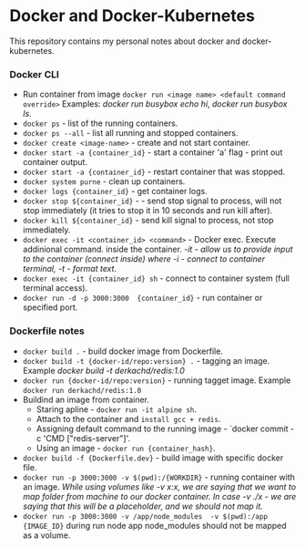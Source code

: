 # Docker and Docker-Kubernetes

This repository contains my personal notes about docker and docker-kubernetes.

### Docker CLI

* Run container from image 
`docker run <image name> <default command override>`
Examples: *docker run busybox echo hi*, *docker run busybox ls*.
* `docker ps` - list of the running containers.
* `docker ps --all` - list all running and stopped containers.
* `docker create <image-name>` - create and not start container.
* `docker start -a {container_id}` - start a container 'a' flag - print out container output.
* `docker start -a {container_id}` - restart container that was stopped.
* `docker system purne` - clean up containers.
* `docker logs {container_id}` - get container logs.
* `docker stop ${container_id}` - - send stop signal to process, will not stop immediately (it tries to stop it in 10 seconds and run kill after).
* `docker kill ${container_id}` - send kill signal to process,  not stop immediately.
* `docker exec -it <container_id> <command>` - Docker exec. Execute addinional command. inside the container. *-it - allow us to provide input to the container (connect inside)
where -i - connect to container terminal, -t - format text*.
* `docker exec -it {container_id} sh` - connect to container system (full terminal access).
* `docker run -d -p 3000:3000  {container_id}` - run container or specified port.


### Dockerfile notes

* `docker build .` - build docker image from Dockerfile.
* `docker build -t {docker-id/repo:version} .` - tagging an image. Example *docker build -t derkachd/redis:1.0*
* `docker run {docker-id/repo:version}` - running tagget image. Example `docker run derkachd/redis:1.0`
* Buildind an image from container.
  * Staring apline - `docker run -it alpine sh`.
  * Attach to the container and `install gcc + redis`.
  * Assigning default command to the running image - `docker commit -c 'CMD ["redis-server"]'.
  * Using an image - `docker run {container_hash}`.
* `docker build -f {Dockerfile.dev}` - build image with specific docker file.
* `docker run -p 3000:3000 -v $(pwd):/{WORKDIR}` - running container with an image. *While using volumes like -v x:x, we are saying that we want to map folder from machine to our docker container.
In case -v ./x - we are saying that this will be a placeholder, and we should not map it.*
* `docker run -p 3000:3000 -v /app/node_modules  -v $(pwd):/app {IMAGE_ID}` during run node app node_modules should not be mapped as a volume.